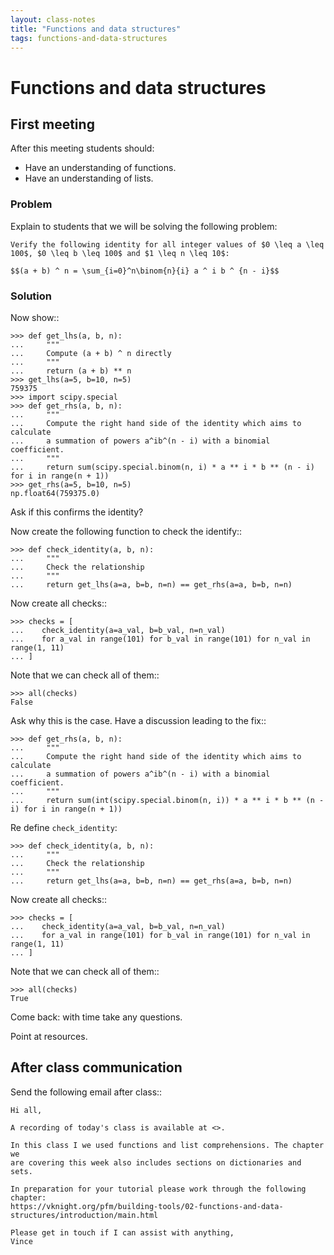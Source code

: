 ```yaml
---
layout: class-notes
title: "Functions and data structures"
tags: functions-and-data-structures
---
```


# Functions and data structures

## First meeting

After this meeting students should:

- Have an understanding of functions.
- Have an understanding of lists.

### Problem

Explain to students that we will be solving the following problem:

    Verify the following identity for all integer values of $0 \leq a \leq
    100$, $0 \leq b \leq 100$ and $1 \leq n \leq 10$:

    $$(a + b) ^ n = \sum_{i=0}^n\binom{n}{i} a ^ i b ^ {n - i}$$

### Solution

Now show::

    >>> def get_lhs(a, b, n):
    ...     """
    ...     Compute (a + b) ^ n directly
    ...     """
    ...     return (a + b) ** n
    >>> get_lhs(a=5, b=10, n=5)
    759375
    >>> import scipy.special
    >>> def get_rhs(a, b, n):
    ...     """
    ...     Compute the right hand side of the identity which aims to calculate
    ...     a summation of powers a^ib^(n - i) with a binomial coefficient.
    ...     """
    ...     return sum(scipy.special.binom(n, i) * a ** i * b ** (n - i) for i in range(n + 1))
    >>> get_rhs(a=5, b=10, n=5)
    np.float64(759375.0)

Ask if this confirms the identity?

Now create the following function to check the identify::

    >>> def check_identity(a, b, n):
    ...     """
    ...     Check the relationship
    ...     """
    ...     return get_lhs(a=a, b=b, n=n) == get_rhs(a=a, b=b, n=n)

Now create all checks::

    >>> checks = [
    ...    check_identity(a=a_val, b=b_val, n=n_val)
    ...    for a_val in range(101) for b_val in range(101) for n_val in range(1, 11)
    ... ]

Note that we can check all of them::

    >>> all(checks)
    False

Ask why this is the case. Have a discussion leading to the fix::

    >>> def get_rhs(a, b, n):
    ...     """
    ...     Compute the right hand side of the identity which aims to calculate
    ...     a summation of powers a^ib^(n - i) with a binomial coefficient.
    ...     """
    ...     return sum(int(scipy.special.binom(n, i)) * a ** i * b ** (n - i) for i in range(n + 1))

Re define `check_identity`:

    >>> def check_identity(a, b, n):
    ...     """
    ...     Check the relationship
    ...     """
    ...     return get_lhs(a=a, b=b, n=n) == get_rhs(a=a, b=b, n=n)

Now create all checks::

    >>> checks = [
    ...    check_identity(a=a_val, b=b_val, n=n_val)
    ...    for a_val in range(101) for b_val in range(101) for n_val in range(1, 11)
    ... ]

Note that we can check all of them::

    >>> all(checks)
    True

Come back: with time take any questions.

Point at resources.

## After class communication

Send the following email after class::

    Hi all,

    A recording of today's class is available at <>.

    In this class I we used functions and list comprehensions. The chapter we
    are covering this week also includes sections on dictionaries and sets.

    In preparation for your tutorial please work through the following chapter:
    https://vknight.org/pfm/building-tools/02-functions-and-data-structures/introduction/main.html

    Please get in touch if I can assist with anything,
    Vince
